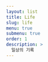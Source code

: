 ```yaml
---
layout: list
title: Life
slug: life
menu: true
submenu: true
order: 1
description: >
  일상의 기록
---
```


